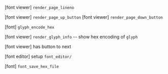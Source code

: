 [font viewer] `render_page_lineno`

[font viewer] `render_page_up_button`
[font viewer] `render_page_down_button`

[font] `glyph_encode_hex`

[font viewer] `render_glyph_info` -- show hex encoding of `glyph`

[font viewer] has button to next

[font editor] setup `font_editor/`

[font] `font_save_hex_file`
